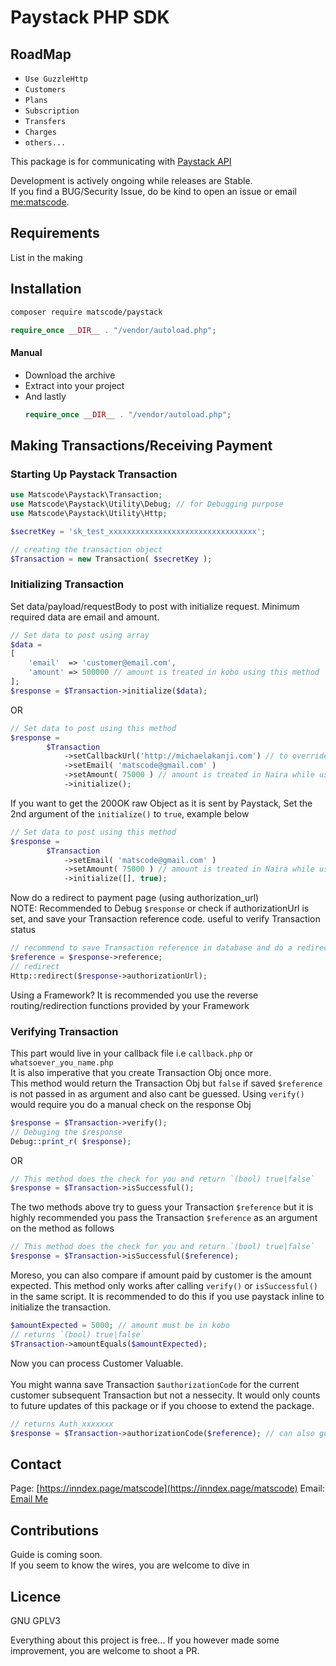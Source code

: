 # Paystack PHP SDK

## RoadMap
- `Use GuzzleHttp`
- `Customers`
- `Plans`
- `Subscription`
- `Transfers`
- `Charges`
- `others...`

This package is for communicating with [Paystack API](https://paystack.com/)

Development is actively ongoing while releases are Stable.
<br>
If you find a BUG/Security Issue, do be kind to open an issue or email [me:matscode](mailto:matscode@gmail.com).


## Requirements
List in the making

## Installation
``` bash
composer require matscode/paystack
```

``` php
require_once __DIR__ . "/vendor/autoload.php";
```

#### Manual
- Download the archive
- Extract into your project
- And lastly
    ``` php
    require_once __DIR__ . "/vendor/autoload.php";
    ```

## Making Transactions/Receiving Payment

### Starting Up Paystack Transaction

``` php
use Matscode\Paystack\Transaction;
use Matscode\Paystack\Utility\Debug; // for Debugging purpose
use Matscode\Paystack\Utility\Http;

$secretKey = 'sk_test_xxxxxxxxxxxxxxxxxxxxxxxxxxxxxxxxx';

// creating the transaction object
$Transaction = new Transaction( $secretKey );
```

### Initializing Transaction

Set data/payload/requestBody to post with initialize request. Minimum required data are email and amount.

``` php
// Set data to post using array
$data = 
[
    'email'  => 'customer@email.com',
    'amount' => 500000 // amount is treated in kobo using this method
];
$response = $Transaction->initialize($data);
```
OR 
``` php
// Set data to post using this method
$response =
        $Transaction
            ->setCallbackUrl('http://michaelakanji.com') // to override/set callback_url, it can also be set on your dashboard 
            ->setEmail( 'matscode@gmail.com' )
            ->setAmount( 75000 ) // amount is treated in Naira while using this method
            ->initialize();
```
If you want to get the 200OK raw Object as it is sent by Paystack, Set the 2nd argument of the `initialize()` to `true`, example below
``` php
// Set data to post using this method
$response =
        $Transaction 
            ->setEmail( 'matscode@gmail.com' )
            ->setAmount( 75000 ) // amount is treated in Naira while using this method
            ->initialize([], true);
```
Now do a redirect to payment page (using authorization_url)
<br>
NOTE: Recommended to Debug `$response` or check if authorizationUrl is set, and save your Transaction reference code. useful to verify Transaction status

``` php
// recommend to save Transaction reference in database and do a redirect
$reference = $response->reference;
// redirect
Http::redirect($response->authorizationUrl); 
```
Using a Framework? It is recommended you use the reverse routing/redirection functions provided by your Framework


### Verifying Transaction
This part would live in your callback file i.e `callback.php` or `whatsoever_you_name.php`
<br>
It is also imperative that you create Transaction Obj once more.
<br>
This method would return the Transaction Obj but `false` if saved `$reference` is not passed in as argument and also cant be guessed. Using `verify()` would require you do a manual check on the response Obj
``` php
$response = $Transaction->verify();
// Debuging the $response
Debug::print_r( $response);
```
OR
``` php
// This method does the check for you and return `(bool) true|false` 
$response = $Transaction->isSuccessful();
```
The two methods above try to guess your Transaction `$reference` but it is highly recommended you pass the Transaction `$reference` as an argument on the method as follows
``` php
// This method does the check for you and return `(bool) true|false`
$response = $Transaction->isSuccessful($reference);
```
Moreso, you can also compare if amount paid by customer is the amount expected. This method only works after calling `verify()` or `isSuccessful()` in the same script. It is recommended to do this if you use paystack inline to initialize the transaction.
``` php
$amountExpected = 5000; // amount must be in kobo
// returns `(bool) true|false`
$Transaction->amountEquals($amountExpected);
```
Now you can process Customer Valuable.
<br>
<br>
You might wanna save Transaction `$authorizationCode` for the current customer subsequent Transaction but not a nessecity. It would only counts to future updates of this package or if you choose to extend the package.
``` php
// returns Auth_xxxxxxx 
$response = $Transaction->authorizationCode($reference); // can also guess Transaction $reference
```

## Contact
Page: [https://inndex.page/matscode](https://inndex.page/matscode)
Email: [Email Me](mailto:matscode@gmail.com)

## Contributions
Guide is coming soon. <br>
If you seem to know the wires, you are welcome to dive in

## Licence
GNU GPLV3

Everything about this project is free... If you however made some improvement, you are welcome to shoot a PR.
